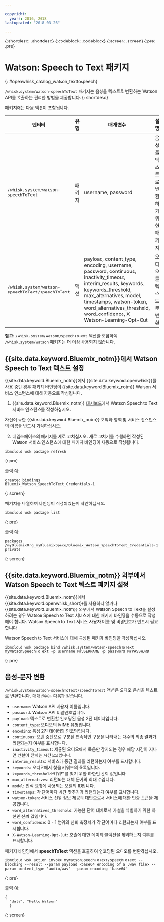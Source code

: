 ```yaml
---

copyright:
  years: 2016, 2018
lastupdated: "2018-03-26"

---
```


{:shortdesc: .shortdesc}
{:codeblock: .codeblock}
{:screen: .screen}
{:pre: .pre}

# Watson: Speech to Text 패키지
{: #openwhisk_catalog_watson_texttospeech}

`/whisk.system/watson-speechToText` 패키지는 음성을 텍스트로 변환하는 Watson API를 호출하는 편리한 방법을 제공합니다.
{: shortdesc}

패키지에는 다음 액션이 포함됩니다.

|엔티티 |유형 |매개변수 |설명 |
| --- | --- | --- | --- |
| `/whisk.system/watson-speechToText` |패키지 |username, password |음성을 텍스트로 변환하기 위한 패키지 |
|`/whisk.system/watson-speechToText/speechToText` |액션 |payload, content_type, encoding, username, password, continuous, inactivity_timeout, interim_results, keywords, keywords_threshold, max_alternatives, model, timestamps, watson-token, word_alternatives_threshold, word_confidence, X-Watson-Learning-Opt-Out |오디오를 텍스트로 변환 |

**참고**: `/whisk.system/watson/speechToText` 액션을 포함하여 `/whisk.system/watson` 패키지는 더 이상 사용되지 않습니다.

## {{site.data.keyword.Bluemix_notm}}에서 Watson Speech to Text 텍스트 설정

{{site.data.keyword.Bluemix_notm}}에서 {{site.data.keyword.openwhisk}}를 사용 중인 경우 패키지 바인딩이 {{site.data.keyword.Bluemix_notm}} Watson 서비스 인스턴스에 대해 자동으로 작성됩니다.

1. {{site.data.keyword.Bluemix_notm}} [대시보드](http://console.ng.Bluemix.net)에서 Watson Speech to Text 서비스 인스턴스를 작성하십시오.

  자신이 속한 {{site.data.keyword.Bluemix_notm}} 조직과 영역 및 서비스 인스턴스의 이름을 반드시 기억하십시오.

2. 네임스페이스의 패키지를 새로 고치십시오. 새로 고치기를 수행하면 작성된 Watson 서비스 인스턴스에 대한 패키지 바인딩이 자동으로 작성됩니다.
  ```
  ibmcloud wsk package refresh
  ```
  {: pre}

  출력 예:
  ```
  created bindings:
  Bluemix_Watson_SpeechToText_Credentials-1
  ```
  {: screen}

  패키지를 나열하여 바인딩이 작성되었는지 확인하십시오.
  ```
  ibmcloud wsk package list
  ```
  {: pre}

  출력 예:
  ```
  packages
  /myBluemixOrg_myBluemixSpace/Bluemix_Watson_SpeechToText_Credentials-1 private
  ```
  {: screen}

## {{site.data.keyword.Bluemix_notm}} 외부에서 Watson Speech to Text 텍스트 패키지 설정

{{site.data.keyword.Bluemix_notm}}에서 {{site.data.keyword.openwhisk_short}}를 사용하지 않거나 {{site.data.keyword.Bluemix_notm}} 외부에서 Watson Speech to Text를 설정하려는 경우 Watson Speech to Text 서비스에 대한 패키지 바인딩을 수동으로 작성해야 합니다. Watson Speech to Text 서비스 사용자 이름 및 비밀번호가 반드시 필요합니다.

Watson Speech to Text 서비스에 대해 구성된 패키지 바인딩을 작성하십시오.
```
ibmcloud wsk package bind /whisk.system/watson-speechToText myWatsonSpeechToText -p username MYUSERNAME -p password MYPASSWORD
```
{: pre}

## 음성-문자 변환

`/whisk.system/watson-speechToText/speechToText` 액션은 오디오 음성을 텍스트로 변환합니다. 매개변수는 다음과 같습니다.

- `username`: Watson API 사용자 이름입니다.
- `password`: Watson API 비밀번호입니다.
- `payload`: 텍스트로 변환할 인코딩된 음성 2진 데이터입니다.
- `content_type`: 오디오의 MIME 유형입니다.
- `encoding`: 음성 2진 데이터의 인코딩입니다.
- `continuous`: 오랜 중단으로 구분된 연속적인 구문을 나타내는 다수의 최종 결과가 리턴되는지 여부를 표시합니다.
- `inactivity_timeout`: 제출된 오디오에서 묵음만 감지되는 경우 해당 시간이 지나면 연결이 닫히는 시간(초)입니다.
- `interim_results`: 서비스가 중간 결과를 리턴하는지 여부를 표시합니다.
- `keywords`: 오디오에서 찾을 키워드의 목록입니다.
- `keywords_threshold`:키워드를 찾기 위한 하한인 신뢰 값입니다.
- `max_alternatives`: 리턴되는 대체 문서의 최대 수입니다.
- `model`: 인식 요청에 사용되는 모델의 ID입니다.
- `timestamps`: 각 단어마다 시간 맞추기가 리턴되는지 여부를 표시합니다.
- `watson-token`: 서비스 신임 정보 제공의 대안으로서 서비스에 대한 인증 토큰을 제공합니다.
- `word_alternatives_threshold`: 가능한 단어 대체로서 가설을 식별하기 위한 하한인 신뢰 값입니다.
- `word_confidence`: 0 - 1 범위의 신뢰 측정치가 각 단어마다 리턴되는지 여부를 표시합니다.
- `X-Watson-Learning-Opt-Out`: 호출에 대한 데이터 콜렉션을 제외하는지 여부를 표시합니다.

패키지 바인딩에서 **speechToText** 액션을 호출하여 인코딩된 오디오를 변환하십시오.
```
ibmcloud wsk action invoke myWatsonSpeechToText/speechToText --blocking --result --param payload <base64 encoding of a .wav file> --param content_type 'audio/wav' --param encoding 'base64'
```
{: pre}

출력 예:
```
{
  "data": "Hello Watson"
  }
```
{: screen}
